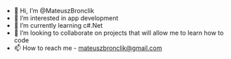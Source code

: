 - 👋 Hi, I’m @MateuszBronclik
- 👀 I’m interested in app development
- 🌱 I’m currently learning c#.Net
- 💞️ I’m looking to collaborate on projects that will allow me to learn how to code
- 📫 How to reach me - mateuszbronclik@gmail.com

<!---
MateuszBronclik/MateuszBronclik is a ✨ special ✨ repository because its `README.md` (this file) appears on your GitHub profile.
You can click the Preview link to take a look at your changes.
--->
